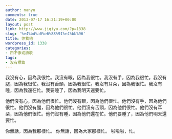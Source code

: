 ```yaml
---
author: nanyu
comments: true
date: 2013-07-17 16:21:19+00:00
layout: post
link: http://www.jiqiyu.com/?p=1338
slug: '%e4%bd%a0%e6%88%91%e4%bb%96'
title: 你我他
wordpress_id: 1338
categories:
- 四不像或詩歌
tags:
- 沒有標籤
---
```


我沒有心，因為我很忙。我沒有眼，因為我很忙。我沒有手，因為我很忙。我沒有腿，因為我很忙。我沒有舌頭，因為我很忙。我沒有耳朵，因為我很忙。我沒有睡，因為我還在忙。我要睡了，因為我明天還要忙。

他們沒有心，因為他們很忙。他們沒有眼，因為他們很忙。他們沒有手，因為他們很忙。他們沒有腿，因為他們很忙。他們沒有舌頭，因為他們很忙。他們沒有耳朵，因為他們很忙。他們沒有睡，因為他們還在忙。他們要睡了，因為他們明天還要忙。

你無話，因為我那樣忙。
你無話，因為大家那樣忙。
啦啦啦，忙。
